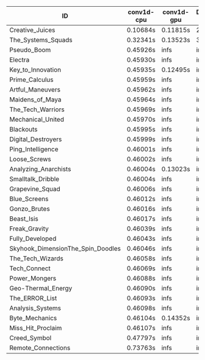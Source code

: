 |ID|conv1d-cpu|conv1d-gpu|DWSPConv2D-gpu|gemm-gpu|avg|
|-|-|-|-|-|-|
|Creative_Juices|0.10684s|0.11815s|2.81122s|1.75768s|1.19847s|
|The_Systems_Squads|0.32341s|0.13523s|3.07146s|4.36988s|1.97500s|
|Pseudo_Boom|0.45926s|infs|infs|4.41274s|infs|
|Electra|0.45930s|infs|infs|4.41118s|infs|
|Key_to_Innovation|0.45935s|0.12495s|infs|4.39073s|infs|
|Prime_Calculus|0.45959s|infs|infs|4.42238s|infs|
|Artful_Maneuvers|0.45962s|infs|infs|4.38663s|infs|
|Maidens_of_Maya|0.45964s|infs|infs|4.44278s|infs|
|The_Tech_Warriors|0.45969s|infs|infs|4.42529s|infs|
|Mechanical_United|0.45970s|infs|infs|4.41401s|infs|
|Blackouts|0.45995s|infs|infs|4.36754s|infs|
|Digital_Destroyers|0.45999s|infs|infs|4.37750s|infs|
|Ping_Intelligence|0.46001s|infs|infs|4.40553s|infs|
|Loose_Screws|0.46002s|infs|infs|4.39596s|infs|
|Analyzing_Anarchists|0.46004s|0.13023s|infs|4.41365s|infs|
|Smalltalk_Dribble|0.46004s|infs|infs|4.34755s|infs|
|Grapevine_Squad|0.46006s|infs|infs|4.40294s|infs|
|Blue_Screens|0.46012s|infs|infs|4.42145s|infs|
|Gonzo_Brutes|0.46016s|infs|infs|4.40457s|infs|
|Beast_Isis|0.46017s|infs|infs|4.41408s|infs|
|Freak_Gravity|0.46039s|infs|infs|4.42178s|infs|
|Fully_Developed|0.46043s|infs|infs|4.41051s|infs|
|Skyhook_DimensionThe_Spin_Doodles|0.46046s|infs|infs|4.42755s|infs|
|The_Tech_Wizards|0.46058s|infs|infs|4.41470s|infs|
|Tech_Connect|0.46069s|infs|infs|4.42325s|infs|
|Power_Mongers|0.46088s|infs|infs|4.41867s|infs|
|Geo-Thermal_Energy|0.46090s|infs|infs|4.40982s|infs|
|The_ERROR_List|0.46093s|infs|infs|4.41229s|infs|
|Analysis_Systems|0.46098s|infs|infs|4.40496s|infs|
|Byte_Mechanics|0.46104s|0.14352s|infs|4.33895s|infs|
|Miss_Hit_Proclaim|0.46107s|infs|infs|4.39307s|infs|
|Creed_Symbol|0.47797s|infs|infs|4.36051s|infs|
|Remote_Connections|0.73763s|infs|infs|4.42216s|infs|
